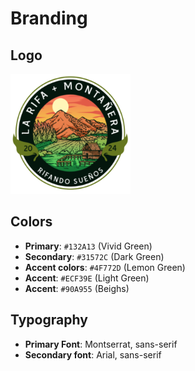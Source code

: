 # Branding

## Logo
![Logo ](../assets/Logo_rifa+montañera.png)

## Colors

- **Primary**: `#132A13` (Vivid Green)
- **Secondary**: `#31572C` (Dark Green)
- **Accent colors**: `#4F772D` (Lemon Green)
- **Accent**: `#ECF39E` (Light Green)
- **Accent**: `#90A955` (Beighs)

## Typography

- **Primary Font**: Montserrat, sans-serif
- **Secondary font**: Arial, sans-serif
